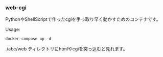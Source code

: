 ### web-cgi

PythonやShellScriptで作ったcgiを手っ取り早く動かすためのコンテナです。

Usage:
```
docker-compose up -d
```

./abc/web ディレクトリにhtmlやcgiを突っ込むと見れます。

